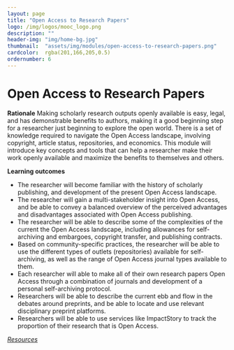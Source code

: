 ```yaml
---
layout: page
title: "Open Access to Research Papers"
logo: /img/logos/mooc_logo.png
description: ""
header-img: "img/home-bg.jpg"
thumbnail:  "assets/img/modules/open-access-to-research-papers.png"
cardcolor:  rgba(201,166,205,0.5)
ordernumber: 6
---
```


# Open Access to Research Papers
**Rationale**
Making scholarly research outputs openly available is easy, legal, and has demonstrable benefits to authors, making it a good beginning step for a researcher just beginning to explore the open world. There is a set of knowledge required to navigate the Open Access landscape, involving copyright, article status, repositories, and economics. This module will introduce key concepts and tools that can help a researcher make their work openly available and maximize the benefits to themselves and others.

**Learning outcomes**
* The researcher will become familiar with the history of scholarly publishing, and development of the present Open Access landscape.
* The researcher will gain a multi-stakeholder insight into Open Access, and be able to convey a balanced overview of the perceived advantages and disadvantages associated with Open Access publishing.
* The researcher will be able to describe some of the complexities of the current the Open Access landscape, including allowances for self-archiving and embargoes, copyright transfer, and publishing contracts.
* Based on community-specific practices, the researcher will be able to use the different types of outlets (repositories) available for self-archiving, as well as the range of Open Access journal types available to them.
* Each researcher will able to make all of their own research papers Open Access through a combination of journals and development of a personal self-archiving protocol.
* Researchers will be able to describe the current ebb and flow in the debates around preprints, and be able to locate and use relevant disciplinary preprint platforms.
* Researchers will be able to use services like ImpactStory to track the proportion of their research that is Open Access.

[_Resources_](http://opensciencemooc.eu/open-science-resources/#six)
